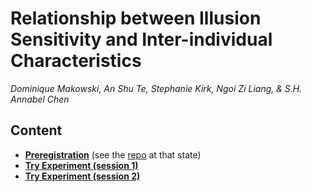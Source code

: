 # Relationship between Illusion Sensitivity and Inter-individual Characteristics

*Dominique Makowski, An Shu Te, Stephanie Kirk, Ngoi Zi Liang, & S.H. Annabel Chen*

<!-- ## Abstract

Despite it being a popular stimuli used in psychological research, the mechanisms underlying people's susceptibility towards visual illusions are still not well-understood. In a previous study ([Makowski et al., under review](https://psyarxiv.com/9pjx5/)), our results provided evidence in favour of a general factor (labelled Factor *i*) underlying the sensitivity to different illusions. In this study, we aim to replicate and validate our previous findings regarding the existence of the Factor *i* as well as extend its links to more targeted personality traits and characteristics (such as schizotypal and autistic traits). -->

## Content

- [**Preregistration**](https://osf.io/k4ntd) (see the [repo](https://github.com/RealityBending/IllusionGameReliability/tree/v0.1.0) at that state)
- [**Try Experiment (session 1)**](https://realitybending.github.io/IllusionGameReliability/session1/index.html)
- [**Try Experiment (session 2)**](https://realitybending.github.io/IllusionGameReliability/session2/index.html)
